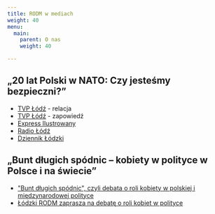 ```yaml
---
title: RODM w mediach
weight: 40
menu:
  main:
    parent: O nas
    weight: 40

---
```

## „20 lat Polski w NATO: Czy jesteśmy bezpieczni?”

* [TVP Łódź](https://lodz.tvp.pl/41764707/w-pierwszej-debacie-lodzkiego-rodmu-przedstawiono-problem-bezpieczenstwa-rp) - relacja
* [TVP Łódź](https://lodz.tvp.pl/41745940/prof-andrzej-zybertowicz-gosciem-pierwszej-debaty-rodmu-w-lodzi "TVP Łódź relacja") - zapowiedź
* [Express Ilustrowany](https://expressilustrowany.pl/prezydencki-minister-przyjedzie-do-lodzi-na-debate-o-20-latach-polski-w-nato/ar/13959019)
* [Radio Łódź](https://www.radiolodz.pl/posts/51451-20-lat-polski-w-nato-debata-na-uniwersytecie-lodzkim)
* [Dziennik Łódzki](https://dzienniklodzki.pl/20-lat-polski-w-nato-czy-jestesmy-bezpieczni-debata-z-udzialem-andrzeja-zybertowicza-i-ryszarda-machnikowskiego-na-eksoc-w-lodzi/ar/13957787)

## „Bunt długich spódnic – kobiety w polityce w Polsce i na świecie”

* ["Bunt długich spódnic", czyli debata o roli kobiety w polskiej i międzynarodowej polityce](https://www.radiolodz.pl/posts/52464-buncie-dlugich-spodnic-czyli-debata-o-roli-kobiety-w-polskiej-i-miedzynarodowej-polityce)
* [Łódzki RODM zaprasza na debatę o roli kobiet w polityce](https://lodz.tvp.pl/42334410/lodzki-rodm-zaprasza-na-debate-o-roli-kobiet-w-polityce)